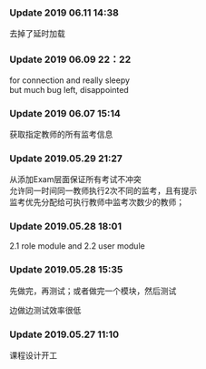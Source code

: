 ### Update 2019 06.11 14:38
去掉了延时加载
### Update 2019 06.09 22：22
for connection and really sleepy<br>
but much bug left, disappointed
### Update 2019 06.07 15:14
获取指定教师的所有监考信息
### Update 2019.05.29 21:27
从添加Exam层面保证所有考试不冲突<br>
允许同一时间同一教师执行2次不同的监考，且有提示<br>
监考优先分配给可执行教师中监考次数少的教师；
### Update 2019.05.28 18:01
2.1 role module  and 2.2 user module

### Update 2019.05.28 15:35
先做完，再测试；或者做完一个模块，然后测试

边做边测试效率很低

### Update 2019.05.27 11:10
课程设计开工